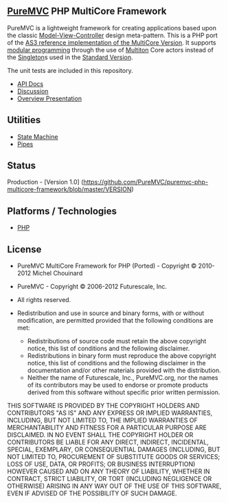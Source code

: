## [PureMVC](http://puremvc.github.com/) PHP MultiCore Framework
PureMVC is a lightweight framework for creating applications based upon the classic [Model-View-Controller](http://en.wikipedia.org/wiki/Model-view-controller) design meta-pattern. This is a PHP port of the [AS3 reference implementation of the MultiCore Version](https://github.com/PureMVC/puremvc-as3-multicore-framework/wiki). It supports [modular programming](http://en.wikipedia.org/wiki/Modular_programming) through the use of [Multiton](http://en.wikipedia.org/wiki/Multiton) Core actors instead of the [Singleton](http://en.wikipedia.org/wiki/Singleton_pattern)s used in the [Standard Version](https://github.com/PureMVC/puremvc-php-standard-framework/wiki).

The unit tests are included in this repository.

* [API Docs](http://darkstar.puremvc.org/content_header.html?url=http://puremvc.org/pages/docs/PHP/multicore-docs&desc=PureMVC%20API%20Docs:%20PureMVC%20MultiCore%20for%20PHP)
* [Discussion](http://forums.puremvc.org/index.php?topic=2060.0)
* [Overview Presentation](http://puremvc.tv/#P002/)

## Utilities
* [State Machine](https://github.com/PureMVC/puremvc-php-util-statemachine/wiki)
* [Pipes](https://github.com/PureMVC/puremvc-php-util-pipes/wiki)

## Status
Production - [Version 1.0] (https://github.com/PureMVC/puremvc-php-multicore-framework/blob/master/VERSION)

## Platforms / Technologies
* [PHP](http://en.wikipedia.org/wiki/PHP)

## License
* PureMVC MultiCore Framework for PHP (Ported) - Copyright © 2010-2012 Michel Chouinard
* PureMVC - Copyright © 2006-2012 Futurescale, Inc.
* All rights reserved.

* Redistribution and use in source and binary forms, with or without modification, are permitted provided that the following conditions are met:

  * Redistributions of source code must retain the above copyright notice, this list of conditions and the following disclaimer.
  * Redistributions in binary form must reproduce the above copyright notice, this list of conditions and the following disclaimer in the documentation and/or other materials provided with the distribution.
  * Neither the name of Futurescale, Inc., PureMVC.org, nor the names of its contributors may be used to endorse or promote products derived from this software without specific prior written permission.

THIS SOFTWARE IS PROVIDED BY THE COPYRIGHT HOLDERS AND CONTRIBUTORS "AS IS" AND ANY EXPRESS OR IMPLIED WARRANTIES, INCLUDING, BUT NOT LIMITED TO, THE IMPLIED WARRANTIES OF MERCHANTABILITY AND FITNESS FOR A PARTICULAR PURPOSE ARE DISCLAIMED. IN NO EVENT SHALL THE COPYRIGHT HOLDER OR CONTRIBUTORS BE LIABLE FOR ANY DIRECT, INDIRECT, INCIDENTAL, SPECIAL, EXEMPLARY, OR CONSEQUENTIAL DAMAGES (INCLUDING, BUT NOT LIMITED TO, PROCUREMENT OF SUBSTITUTE GOODS OR SERVICES; LOSS OF USE, DATA, OR PROFITS; OR BUSINESS INTERRUPTION) HOWEVER CAUSED AND ON ANY THEORY OF LIABILITY, WHETHER IN CONTRACT, STRICT LIABILITY, OR TORT (INCLUDING NEGLIGENCE OR OTHERWISE) ARISING IN ANY WAY OUT OF THE USE OF THIS SOFTWARE, EVEN IF ADVISED OF THE POSSIBILITY OF SUCH DAMAGE.